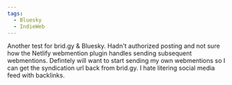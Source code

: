 ```yaml
---
tags:
  - Bluesky
  - IndieWeb
---
```


Another test for brid.gy & Bluesky. Hadn't authorized posting and not sure how the Netlify webmention plugin handles sending subsequent webmentions. Defintely will want to start sending my own webmentions so I can get the syndication url back from brid.gy. I hate litering social media feed with backlinks. 

<a class="u-bridgy-fed" href="https://fed.brid.gy/" hidden="from-humans"></a>
<a class="u-bridgy" href="https://brid.gy/publish/bluesky?bridgy_omit_link=maybe" hidden="from-humans"></a>